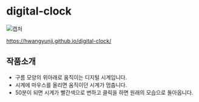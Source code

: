 # digital-clock

![캡처](https://user-images.githubusercontent.com/105402299/175481753-fa54c4cb-7a2e-4586-8e23-5ea3e0b584c8.JPG)

https://hwangyunji.github.io/digital-clock/

## 작품소개
- 구름 모양의 위아래로 움직이는 디지털 시계입니다.
- 시계에 마우스를 올리면 움직이던 시계가 멈춥니다.
- 50분이 되면 시계가 빨간색으로 변하고 클릭을 하면 원래의 모습으로 돌아옵니다.

